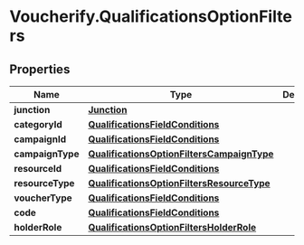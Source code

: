 # Voucherify.QualificationsOptionFilters

## Properties

Name | Type | Description | Notes
------------ | ------------- | ------------- | -------------
**junction** | [**Junction**](Junction.md) |  | [optional] 
**categoryId** | [**QualificationsFieldConditions**](QualificationsFieldConditions.md) |  | [optional] 
**campaignId** | [**QualificationsFieldConditions**](QualificationsFieldConditions.md) |  | [optional] 
**campaignType** | [**QualificationsOptionFiltersCampaignType**](QualificationsOptionFiltersCampaignType.md) |  | [optional] 
**resourceId** | [**QualificationsFieldConditions**](QualificationsFieldConditions.md) |  | [optional] 
**resourceType** | [**QualificationsOptionFiltersResourceType**](QualificationsOptionFiltersResourceType.md) |  | [optional] 
**voucherType** | [**QualificationsFieldConditions**](QualificationsFieldConditions.md) |  | [optional] 
**code** | [**QualificationsFieldConditions**](QualificationsFieldConditions.md) |  | [optional] 
**holderRole** | [**QualificationsOptionFiltersHolderRole**](QualificationsOptionFiltersHolderRole.md) |  | [optional] 


